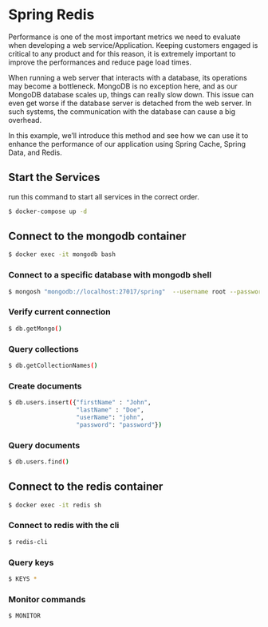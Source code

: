# Spring Redis

Performance is one of the most important metrics we need to evaluate when developing a web service/Application. Keeping customers engaged is critical to any product and for this reason, it is extremely important to improve the performances and reduce page load times.

When running a web server that interacts with a database, its operations may become a bottleneck. MongoDB is no exception here, and as our MongoDB database scales up, things can really slow down. This issue can even get worse if the database server is detached from the web server. In such systems, the communication with the database can cause a big overhead.

In this example, we’ll introduce this method and see how we can use it to enhance the performance of our application using Spring Cache, Spring Data, and Redis.

## Start the Services

run this command to start all services in the correct order.

```bash
$ docker-compose up -d
```

## Connect to the mongodb container

```bash
$ docker exec -it mongodb bash
```

### Connect to a specific database with mongodb shell

```bash
$ mongosh "mongodb://localhost:27017/spring"  --username root --password password  --authenticationDatabase admin
```

### Verify current connection

```bash
$ db.getMongo()
```

### Query collections

```bash
$ db.getCollectionNames()
```

### Create documents

```bash
$ db.users.insert({"firstName" : "John",
                   "lastName" : "Doe",
                   "userName": "john",
                   "password": "password"})
```

### Query documents

```bash
$ db.users.find()
```

## Connect to the redis container

```bash
$ docker exec -it redis sh
```

### Connect to redis with the cli

```bash
$ redis-cli
```

### Query keys

```bash
$ KEYS *
```


### Monitor commands

```bash
$ MONITOR
```